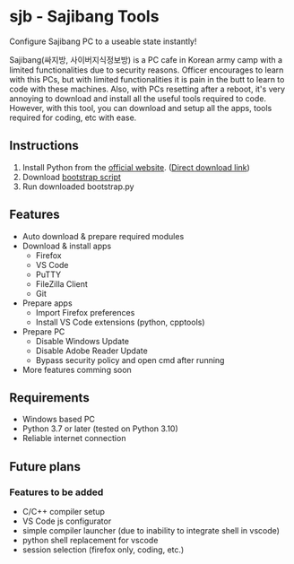 # sjb - Sajibang Tools
Configure Sajibang PC to a useable state instantly!

Sajibang(싸지방, 사이버지식정보방) is a PC cafe in Korean army camp with a limited functionalities due to security reasons. 
Officer encourages to learn with this PCs, but with limited functionalities it is pain in the butt to learn to code with these machines. 
Also, with PCs resetting after a reboot, it's very annoying to download and install all the useful tools required to code. 
However, with this tool, you can download and setup all the apps, tools required for coding, etc with ease.

## Instructions
1. Install Python from the [official website](https://www.python.org/). ([Direct download link](https://www.python.org/ftp/python/3.10.0/python-3.10.0-amd64.exe))
2. Download [bootstrap script](https://github.com/kimiroo/sjb/releases/download/latest/bootstrap.py)
3. Run downloaded bootstrap.py

## Features
- Auto download & prepare required modules
- Download & install apps
    - Firefox
    - VS Code
    - PuTTY
    - FileZilla Client
    - Git
- Prepare apps
    - Import Firefox preferences
    - Install VS Code extensions (python, cpptools)
- Prepare PC
    - Disable Windows Update
    - Disable Adobe Reader Update
    - Bypass security policy and open cmd after running
- More features comming soon

## Requirements
- Windows based PC
- Python 3.7 or later (tested on Python 3.10)
- Reliable internet connection

## Future plans
### Features to be added
- C/C++ compiler setup
- VS Code js configurator
- simple compiler launcher (due to inability to integrate shell in vscode)
- python shell replacement for vscode
- session selection (firefox only, coding, etc.)
